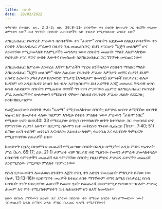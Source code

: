 ```yaml
---
title:  ሰንበት
date:  29/03/2022
---
```


`ጥቅሶቹን ያንብቡ: ዘፍ. 2:2-3; ዘፀ. 20:8-11። ሰባተኛው ቀን ሰንበት ከፍጥረት ጋር ቁርኝት የኖረው ለምንድን ነው? ይህ ግንኙነት በሰንበት አጠባበቃችን ላይ ተጽእኖ የሚያሳድረው እንዴት ነው?`

እግዚአብሔር የፍጥረት ሥራውን በሰባተኛው ቀን “ፈጽሞ” ሰንበትን አቋቋመ። ስለዚህ ሰባተኛው ቀን ሰንበት እግዚአብሔር ሥራውን በዚያን ጊዜ  መጨረሱንና; ይህን ሥራውን “እጅግ መልካም” ሆኖ እንዳገኘው የሚያመላክት የእምነታችን መግለጫ ነው። ሰንበትን መጠበቅ ማለት ለአምላካዊው የፍጥረት ሥራ ዋጋና ውበት እውቅና በመስጠት ከእግዚአብሔር ጋር ግንኙነት መፍጠር ነው።

እግዚአብሔር ከሥራው እንዳረፈ እኛም ከሥራችን ማረፍ እንችላለን። ሰንበትን ማክበር ማለት እግዚአብሔር “እጅግ መልካም” ብሎ ለጠራው የፍጥረት ሥራው አዎንታን መቸር ሲሆን፤ ይህም አካላዊ ዕረፍትን ያካትታል። ከአንዳንድ ጥንታዊ (እንዲሁም ዘመናዊ) እምነቶች በተቃራኒ; ብሉይ ኪዳንም ሆነ አዲስ ኪዳን አካልን ክፉ ብሎ አያንኳስስም። ይህ አረማዊ እንጂ መጽሐፍ ቅዱሳዊ ጽንሰ ሀሳብ አይደለም። ሰንበትን የሚጠብቁ ወገኖች ግን የገዛ ሥጋቸውን ጨምሮ ለእግዚአብሔር የፍጥረት ሥራ አመስጋኞችና ውለታውን የማይዘነጉ ናቸው። ስለዚህ በፍጥረት ሥራው ሐሴት ያደርጋሉ; ይንከባከቡታልም።

የመጀመሪያውን ሰብዓዊ ታሪክ “ፍጻሜ” የሚያመለክተው ሰንበት; በሥቃይ ውስጥ ለሚገኘው ሰብዓዊ ፍጡር እና በመቃተት ላለው ዓለምም እንዲሁ የተስፋ ምልክት ነው። ሥራውን “ፈጽሞ ነበር” የሚለው ሀረግ በዘፀ.40: 33 የማደሪያው ድንኳን በተተከለበት ወቅት ከተነገረው ጋር ተመሳሳይ ሆኖ የምናገኘው ሲሆን፤ አሁንም በድጋሚ ሰሎሞን ቤተ መቅደሱን ገንብቶ ሲጨርስ (1ነገሥ. 7:40; 51) ይኸው ሀረግ ተደግሞ መነገሩን እናነባለን። እነዚህ ሁለቱም; የወንጌል እና የደኅንነት ትምህርት የሚሰጥባቸው ስፍራዎች ነበሩ።

ከውድቀት በኋላ; በየሳምንቱ መጨረሻ የሚመጣው ሰንበት በአዲስ ሰማያትና አዲስ ምድር የፍጥረት ሥራ (ኢሳ. 65:17; ራእ. 21:1) ታምራት ብቻ ገቢራዊ ወደ ሚሆነው የመዳን ታምራት ያመላክተናል። በሰብዓዊ ሳምንታችን መጨረሻ ላይ የምናገኘው ሰንበት; የዚህ ምድር ሥቃይና ፈተናችን መጨረሻ እንደሚኖረው የሚያሳይ ምልክት ጭምር ነው።

የሱስ የታመሙትን ለመፈወስ ሰንበትን እጅግ ተገቢ ቀን አድርጎ የመረጠበት ምክንያቱ ይኸው ነው (ሉቃ. 13:13-16)። የኃይማኖት መሪዎች ከተዘፈቁበት ማንኛውም ወግና ልማድ በተቃራኒ; የሱስ በሰንበት ቀናት ባደረጋቸው ፈውሶች የመዳን ሂደት የመጨረሻ መደምደሚያ የሆነውን--ሁሉም ሥቃይ; ሕመም እና ሞት የሚያከትምበትን ጊዜ ለሕዝቡም ሆነ ለእኛ አመላከተ።

`አሁን በየሱስ ያገኘነውን እረፍት እና ደኅንነት በሰንበት ቀን በማረፍ እንዴት እየተለማመድነው ነው? (በመጨረሻ አዲስ ሰማይና አዲስ ምድር ሲፈጠር ፍጻሜ የሚያገኘውን)`